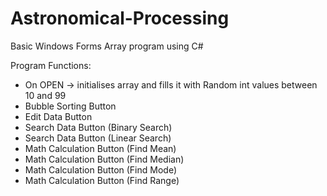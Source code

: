 # Astronomical-Processing

Basic Windows Forms Array program using C#

Program Functions:
- On OPEN -> initialises array and fills it with Random int values between 10 and 99
- Bubble Sorting Button
- Edit Data Button
- Search Data Button (Binary Search)
- Search Data Button (Linear Search)
- Math Calculation Button (Find Mean)
- Math Calculation Button (Find Median)
- Math Calculation Button (Find Mode)
- Math Calculation Button (Find Range)   

